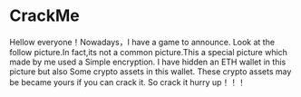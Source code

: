 # CrackMe
Hellow everyone！Nowadays，I have a game to announce.
Look at the follow picture.In fact,its not a common picture.This a special picture which made by me used a Simple encryption.
I have hidden an ETH wallet in this picture but also Some crypto assets in this wallet.
These crypto assets may be became yours if you can crack it.
So crack it hurry up！！！
